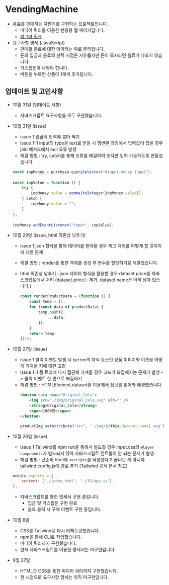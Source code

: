 # VendingMachine

-   음료를 판매하는 자판기를 구현하는 프로젝트입니다.
    -   미디어 쿼리를 이용한 반응형 웹 페이지입니다.
    -   [피그마 링크](https://www.figma.com/file/c4mPUK5xcqzzRVBadSu6BG/%EB%A9%8B%EC%82%AC_%ED%94%84%EB%A1%A0%ED%8A%B8%EC%97%94%EB%93%9C%EC%8A%A4%EC%BF%A8_3%EA%B8%B0?node-id=0%3A1)
-   요구사항 명세 (JavaScript)
    -   판매할 음료에 대한 데이터는 따로 분리됩니다.
    -   돈의 입금과 음료의 선택 시점은 자유롭지만 돈이 모자라면 음료가 나오지 않습니다.
    -   거스름돈이 나와야 합니다.
    -   버튼을 누르면 상품이 1개씩 추가됩니다.

## 업데이트 및 고민사항

-   10월 31일 (업데이트 사항)

    -   자바스크립트 요구사항을 모두 구현했습니다.

-   10월 31일 (issue)

    -   issue 1 입금액 입력에 콤마 찍기
    -   issue 1-1 input의 type을 text로 받을 시 형변환 과정에서 입력값이 없을 경우 join 메서드에서 null 오류 발생
    -   해결 방법 : try, catch를 통해 오류를 해결하여 숫자만 입력 가능하도록 만들었습니다.

    ```js
    const inpMoney = purchase.querySelector("#input-money input");

    const inpValue = function () {
        try {
            inpMoney.value = comma(toInteger(inpMoney.value));
        } catch {
            inpMoney.value = "";
        }
    };

    inpMoney.addEventListener("input", inpValue);
    ```

-   10월 29일 (issue, html 의존성 낮추기)

    -   issue 1 json 형식을 통해 데이터를 받아올 경우 재고 처리를 어떻게 할 것이지에 대한 문제
    -   해결 방법 : render를 통한 객체를 생성 후 변수를 할당하기로 해결했습니다.
    -   html 의존성 낮추기 : json 데이터 형식을 활용할 경우 dataset.price를 자바스크립트에서 처리 (dataset.price는 제거, dataset.name은 아직 남아 있습니다.)

        ```js
        const renderProductData = (function () {
            const temp = [];
            for (const data of productData) {
                temp.push({
                    ...data,
                });
            }
            return temp;
        })();
        ```

-   10월 27일 (issue)

    -   issue 1 클릭 이벤트 발생 시 `button`의 자식 요소인 상품 이미지와 이름을 어떻게 가져올 지에 대한 고민
    -   issue 1-1 돔 트리에 다시 접근해 가져올 경우 코드가 복잡해지는 문제가 발생 -> 클릭 이벤트 한 번으로 해결하기
    -   해결 방법 : HTMLElement.dataset을 이용해서 정보를 읽어와 해결했습니다.
        ```html
        <button data-nmae="Original_Cola">
            <img src="./img/Original_Cola.svg" alt="" />
            <strong>Original_Cola</strong>
            <span>1000원</span>
        </button>
        ```
        ```js
        productImg.setAttribute("src", `./img/${this.dataset.name}.svg`);
        ```

-   10월 26일 (issue)

    -   issue 1 Tailwind를 npm run을 통해서 빌드할 경우 input.css의 `@layer components`가 빌드되지 않아 자바스크립트 컨트롤이 안 되는 문제가 발생.
    -   해결 방법 : 단순히 html에 `<script>`를 작성한다고 끝나는 게 아니라 tailwind.config.js에 경로 추가 (Tailwind 공식 문서 참고)

    ```js
    module.exports = {
        content: ["./index.html", "./JS/app.js"],
    };
    ```

    -   자바스크립트를 통한 명세서 구현 중입니다.
        -   입금 및 거스름돈 구현 완료
        -   음료 클릭 시 구매 이벤트 구현 중입니다.

-   10월 8일

    -   CSS를 Tailwind로 다시 리팩토링했습니다.
    -   npm을 통해 CLI로 작업했습니다.
    -   미디어 쿼리까지 구현했습니다.
    -   현재 자바스크립트를 이용한 명세서는 미구현입니다.

-   9월 27일
    -   HTML과 CSS를 통한 미디어 쿼리까지 구현했습니다.
    -   현 시점으로 요구사항 명세는 아직 미구현입니다.
